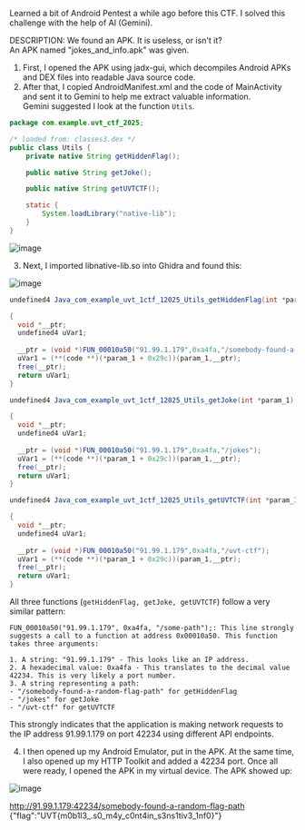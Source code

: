 Learned a bit of Android Pentest a while ago before this CTF. I solved this challenge with the help of AI (Gemini).

DESCRIPTION: We found an APK. It is useless, or isn't it?  
An APK named "jokes_and_info.apk" was given.

1. First, I opened the APK using jadx-gui, which decompiles Android APKs and DEX files into readable Java source code.  
2. After that, I copied AndroidManifest.xml and the code of MainActivity and sent it to Gemini to help me extract valuable information.  
Gemini suggested I look at the function `Utils`.

```java
package com.example.uvt_ctf_2025;

/* loaded from: classes3.dex */
public class Utils {
    private native String getHiddenFlag();

    public native String getJoke();

    public native String getUVTCTF();

    static {
        System.loadLibrary("native-lib");
    }
}
```

![image](https://github.com/user-attachments/assets/b749f2fb-635d-4038-b142-4684b109ecce)

3. Next, I imported libnative-lib.so into Ghidra and found this:
   
![image](https://github.com/user-attachments/assets/4440086c-cd33-4b5d-a98e-97aabec83370)

```java
undefined4 Java_com_example_uvt_1ctf_12025_Utils_getHiddenFlag(int *param_1)

{
  void *__ptr;
  undefined4 uVar1;
  
  __ptr = (void *)FUN_00010a50("91.99.1.179",0xa4fa,"/somebody-found-a-random-flag-path");
  uVar1 = (**(code **)(*param_1 + 0x29c))(param_1,__ptr);
  free(__ptr);
  return uVar1;
}
```

```java
undefined4 Java_com_example_uvt_1ctf_12025_Utils_getJoke(int *param_1)

{
  void *__ptr;
  undefined4 uVar1;
  
  __ptr = (void *)FUN_00010a50("91.99.1.179",0xa4fa,"/jokes");
  uVar1 = (**(code **)(*param_1 + 0x29c))(param_1,__ptr);
  free(__ptr);
  return uVar1;
}
```

```java
undefined4 Java_com_example_uvt_1ctf_12025_Utils_getUVTCTF(int *param_1)

{
  void *__ptr;
  undefined4 uVar1;
  
  __ptr = (void *)FUN_00010a50("91.99.1.179",0xa4fa,"/uvt-ctf");
  uVar1 = (**(code **)(*param_1 + 0x29c))(param_1,__ptr);
  free(__ptr);
  return uVar1;
}
```

All three functions (`getHiddenFlag, getJoke, getUVTCTF`) follow a very similar pattern:

    FUN_00010a50("91.99.1.179", 0xa4fa, "/some-path");: This line strongly suggests a call to a function at address 0x00010a50. This function takes three arguments:
    
    1. A string: "91.99.1.179" - This looks like an IP address.
    2. A hexadecimal value: 0xa4fa - This translates to the decimal value 42234. This is very likely a port number.
    3. A string representing a path:
    - "/somebody-found-a-random-flag-path" for getHiddenFlag
    - "/jokes" for getJoke
    - "/uvt-ctf" for getUVTCTF
This strongly indicates that the application is making network requests to the IP address 91.99.1.179 on port 42234 using different API endpoints.

4. I then opened up my Android Emulator, put in the APK. At the same time, I also opened up my HTTP Toolkit and added a 42234 port. Once all were ready, I opened the APK in my virtual device. The APK showed up:

![image](https://github.com/user-attachments/assets/b0155a6a-8200-45eb-b2ee-14b06b6a73b3)


http://91.99.1.179:42234/somebody-found-a-random-flag-path
{"flag":"UVT{m0b1l3_.s0_m4y_c0nt4in_s3ns1tiv3_1nf0}"}
